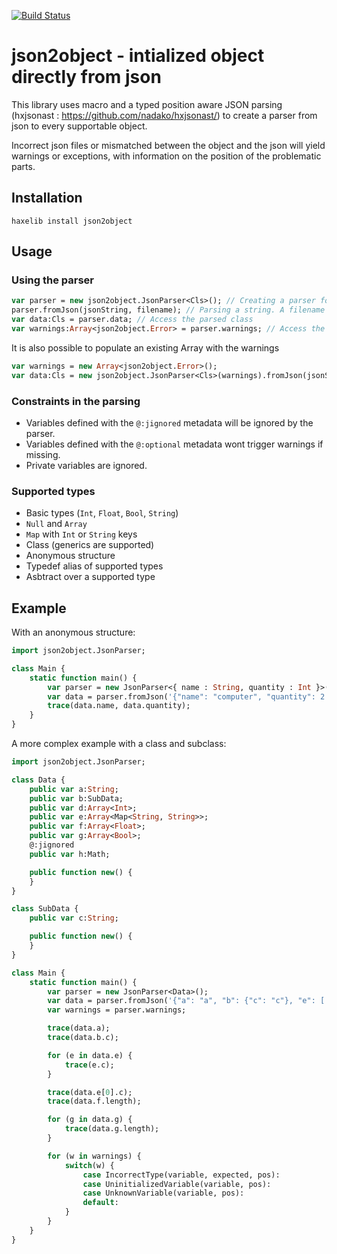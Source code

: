 [![Build Status](https://travis-ci.org/elnabo/json2object.svg?branch=master)](https://travis-ci.org/elnabo/json2object)

# json2object - intialized object directly from json

This library uses macro and a typed position aware JSON parsing (hxjsonast : <https://github.com/nadako/hxjsonast/>) to create a parser from json to every supportable object.

Incorrect json files or mismatched between the object and the json will yield warnings or exceptions, with information on the position of the problematic parts.

## Installation

```
haxelib install json2object
```

## Usage

### Using the parser
```haxe
var parser = new json2object.JsonParser<Cls>(); // Creating a parser for Cls class
parser.fromJson(jsonString, filename); // Parsing a string. A filename is specified for errors management
var data:Cls = parser.data; // Access the parsed class
var warnings:Array<json2object.Error> = parser.warnings; // Access the potential warnings
```

It is also possible to populate an existing Array with the warnings
```haxe
var warnings = new Array<json2object.Error>();
var data:Cls = new json2object.JsonParser<Cls>(warnings).fromJson(jsonString, filename);
```

### Constraints in the parsing

- Variables defined with the `@:jignored` metadata will be ignored by the parser.
- Variables defined with the `@:optional` metadata wont trigger warnings if missing.
- Private variables are ignored.

### Supported types

- Basic types (`Int`, `Float`, `Bool`, `String`)
- `Null` and `Array`
- `Map` with `Int` or `String` keys
- Class (generics are supported)
- Anonymous structure
- Typedef alias of supported types
- Asbtract over a supported type

## Example

With an anonymous structure:
```haxe
import json2object.JsonParser;

class Main {
	static function main() {
		var parser = new JsonParser<{ name : String, quantity : Int }>();
		var data = parser.fromJson('{"name": "computer", "quantity": 2 }', "file.json");
		trace(data.name, data.quantity);
	}
}
```

A more complex example with a class and subclass:
```haxe
import json2object.JsonParser;

class Data {
	public var a:String;
	public var b:SubData;
	public var d:Array<Int>;
	public var e:Array<Map<String, String>>;
	public var f:Array<Float>;
	public var g:Array<Bool>;
	@:jignored
	public var h:Math;

	public function new() {
	}
}

class SubData {
	public var c:String;

	public function new() {
	}
}

class Main {
	static function main() {
		var parser = new JsonParser<Data>();
		var data = parser.fromJson('{"a": "a", "b": {"c": "c"}, "e": [ { "c": "1" }, { "c": "2" } ], "f": [], "g": [ true ] }', "file.json");
		var warnings = parser.warnings;

		trace(data.a);
		trace(data.b.c);

		for (e in data.e) {
			trace(e.c);
		}

		trace(data.e[0].c);
		trace(data.f.length);

		for (g in data.g) {
			trace(data.g.length);
		}

		for (w in warnings) {
			switch(w) {
				case IncorrectType(variable, expected, pos):
				case UninitializedVariable(variable, pos):
				case UnknownVariable(variable, pos):
				default:
			}
		}
	}
}
```
